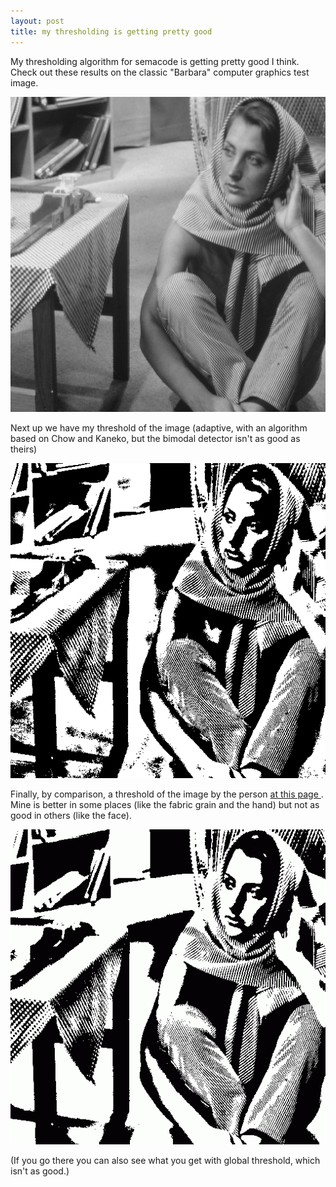 ```yaml
---
layout: post
title: my thresholding is getting pretty good 
---
```

<p>My thresholding algorithm for semacode is getting pretty good I think. Check out these results on the classic "Barbara" computer graphics test image. </p><img src="/weblog/images/2004/barbara.jpg" alt="barbara" /><p>Next up we have my threshold of the image (adaptive, with an algorithm based on Chow and Kaneko, but the bimodal detector isn't as good as theirs) </p><img src="/weblog/images/2004/barbara.png" alt="barbara" /><p>Finally, by comparison, a threshold of the image by the person <a href="http://students.washington.edu/%7Exdsong/index_files/algorithms/Active%20surface%20based%20adaptive%20thresholding.htm">at this page </a>. Mine is better in some places (like the fabric grain and the hand) but not as good in others (like the face). </p><img src="/weblog/images/2004/barbara.gif" alt="barbara" /><p>(If you go there you can also see what you get with global threshold, which isn't as good.) </p>
